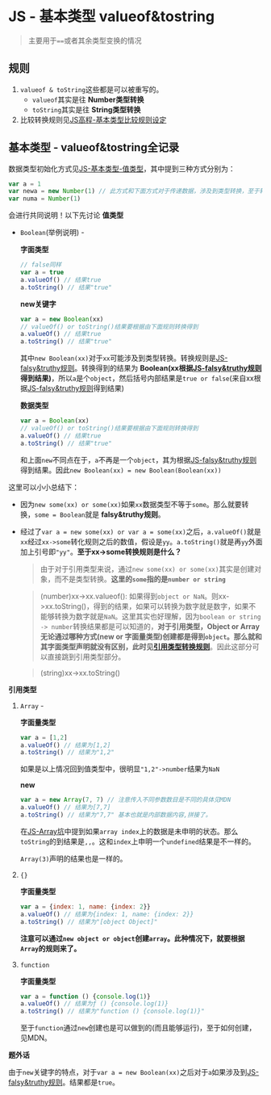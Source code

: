 # JS - 基本类型 valueof&tostring
> 主要用于`==`或者其余类型变换的情况

## 规则

1. `valueof & toString`这些都是可以被重写的。
    * `valueof`其实是往 **Number类型转换**
    * `toString`其实是往 **String类型转换**
2. 比较转换规则见[JS高程-基本类型比较规则设定](https://github.com/JiangWeixian/JS-Books/tree/master/JS%E9%AB%98%E7%BA%A7%E7%A8%8B%E5%BA%8F%E8%AE%BE%E8%AE%A1/CH3-%E5%9F%BA%E6%9C%AC%E6%A6%82%E5%BF%B5)

## 基本类型 - valueof&tostring全记录

数据类型初始化方式见[JS-基本类型-值类型](https://github.com/JiangWeixian/JS-Tips/blob/master/Grammar/JS-%E5%9F%BA%E6%9C%AC%E7%B1%BB%E5%9E%8B-%E5%80%BC%E7%B1%BB%E5%9E%8B.md)，其中提到三种方式分别为：

```JavaScript
var a = 1
var newa = new Number(1) // 此方式和下面方式对于传递数据，涉及到类型转换，至于转换得到什么结果。此时需要联合来看
var numa = Number(1)
```

会进行共同说明！以下先讨论 **值类型**

* `Boolean`(举例说明) - 

    **字面类型**

    ```JavaScript
    // false同样
    var a = true
    a.valueOf() // 结果true
    a.toString() // 结果"true"
    ```

    **new关键字**

    ```JavaScript
    var a = new Boolean(xx)
    // valueOf() or toString()结果要根据由下面规则转换得到
    a.valueOf() // 结果true
    a.toString() // 结果"true"
    ```

    其中`new Boolean(xx)`对于`xx`可能涉及到类型转换。转换规则是[JS-falsy&truthy规则](https://github.com/JiangWeixian/JS-Tips/blob/master/Grammar/JS-falsy%26turthy.md)。转换得到的结果为 **Boolean(xx根据[JS-falsy&truthy规则](https://github.com/JiangWeixian/JS-Tips/blob/master/Grammar/JS-falsy%26turthy.md)得到结果)**，所以`a`是个`object`，然后括号内部结果是`true or false`(来自xx根据[JS-falsy&truthy规则](https://github.com/JiangWeixian/JS-Tips/blob/master/Grammar/JS-falsy%26turthy.md)得到结果)

    **数据类型**

    ```JavaScript
    var a = Boolean(xx)
    // valueOf() or toString()结果要根据由下面规则转换得到
    a.valueOf() // 结果true
    a.toString() // 结果"true"
    ```

    和上面`new`不同点在于，`a`不再是一个`object`，其为根据[JS-falsy&truthy规则](https://github.com/JiangWeixian/JS-Tips/blob/master/Grammar/JS-falsy%26turthy.md)得到结果。因此`new Boolean(xx) = new Boolean(Boolean(xx))`

这里可以小小总结下：

* 因为`new some(xx) or some(xx)`如果`xx`数据类型不等于`some`。那么就要转换，`some = Boolean`就是 **falsy&truthy规则**。
* 经过了`var a = new some(xx) or var a = some(xx)`之后，`a.valueOf()`就是`xx`经过`xx->some`转化规则之后的数值，假设是`yy`。`a.toString()`就是再`yy`外面加上引号即`"yy"`。**至于xx->some转换规则是什么？**

    > 由于对于引用类型来说，通过`new some(xx) or some(xx)`其实是创建对象，而不是类型转换。**这里的`some`指的是`number or string`**

    > (number)xx->xx.valueof(): 如果得到`object or NaN`。则xx->xx.toString()，得到的结果，如果可以转换为数字就是数字，如果不能够转换为数字就是`NaN`。这里其实也好理解，因为`boolean or string -> number`转换结果都是可以知道的，**对于引用类型，Object or Array无论通过哪种方式(new or 字面量类型)创建都是得到`object`。那么就和其字面类型声明就没有区别，此时见[引用类型转换规则]()**。因此这部分可以直接跳到引用类型部分。

    > (string)xx->xx.toString()

**引用类型**

1. `Array` - 

    **字面量类型**

    ```JavaScript
    var a = [1,2]
    a.valueOf() // 结果为[1,2]
    a.toString() // 结果为"1,2"
    ```

    如果是以上情况回到值类型中，很明显`"1,2"->number`结果为`NaN`

    **new**

    ```JavaScript
    var a = new Array(7, 7) // 注意传入不同参数数目是不同的具体见MDN
    a.valueOf() // 结果为[7,7]
    a.toString() // 结果为"7,7" 基本也就是内部数据内容,拼接了。
    ```

    在[JS-Array坑](https://github.com/JiangWeixian/JS-Tips/blob/master/Grammar/JS-Array-%E5%B0%8F%E5%9D%91.md)中提到如果`array index`上的数据是未申明的状态。那么`toString`的到结果是`,,`。这和`index`上申明一个`undefined`结果是不一样的。

    `Array(3)`声明的结果也是一样的。

2. `{}`

    **字面量类型**

    ```JavaScript
    var a = {index: 1, name: {index: 2}}
    a.valueOf() // 结果为{index: 1, name: {index: 2}}
    a.toString() // 结果为"[object Object]"
    ```

    **注意可以通过`new object or object`创建`array`。此种情况下，就要根据`Array`的规则来了。**

3. `function`

    **字面量类型**

    ```JavaScript
    var a = function () {console.log(1)}
    a.valueOf() // 结果为ƒ () {console.log(1)}
    a.toString() // 结果为"function () {console.log(1)}"
    ```

    至于`function`通过`new`创建也是可以做到的(而且能够运行)，至于如何创建，见MDN。

**题外话**

由于`new`关键字的特点，对于`var a = new Boolean(xx)`之后对于`a`如果涉及到[JS-falsy&truthy规则](https://github.com/JiangWeixian/JS-Tips/blob/master/Grammar/JS-falsy%26turthy.md)。结果都是`true`。